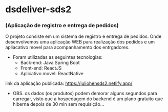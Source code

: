 # dsdeliver-sds2 
### (Aplicação de registro e entrega de pedidos)

O projeto consiste em um sistema de registro e entrega de pedidos. Onde desenvolvemos uma aplicação WEB para realização dos pedidos e um apliacativo movel para acompanhamento dos entrgadores. 
- Foram utilizadas as seguintes tecnologias:
    - Back-end: Java Spring Boot
    - Front-end: ReactJS
    - Aplicativo movel: ReactNative

link da aplicação publicada: https://juliohensds2.netlify.app/

- OBS. os dados (os produtos) podem demorar alguns segundos para carregar, visto que a hospedagem do backend é um plano gratuito que hiberna depois de 30 min sem requisição...  
